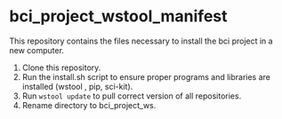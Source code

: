 bci_project_wstool_manifest
===========================

This repository contains the files necessary to install the bci project in a new computer.

1. Clone this repository.
2. Run the install.sh script to ensure proper programs and libraries are installed (wstool , pip, sci-kit).
3. Run `wstool update` to pull correct version of all repositories.
4. Rename directory to bci_project_ws.

